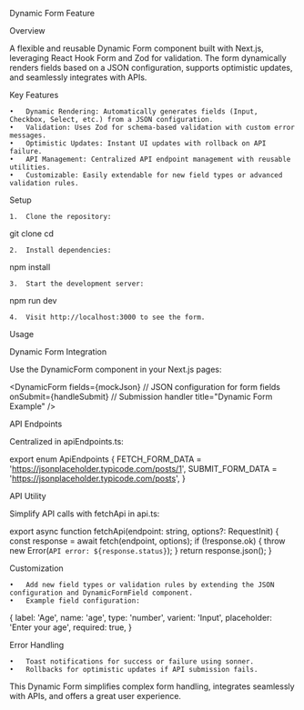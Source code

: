 Dynamic Form Feature

Overview

A flexible and reusable Dynamic Form component built with Next.js, leveraging React Hook Form and Zod for validation. The form dynamically renders fields based on a JSON configuration, supports optimistic updates, and seamlessly integrates with APIs.

Key Features

	•	Dynamic Rendering: Automatically generates fields (Input, Checkbox, Select, etc.) from a JSON configuration.
	•	Validation: Uses Zod for schema-based validation with custom error messages.
	•	Optimistic Updates: Instant UI updates with rollback on API failure.
	•	API Management: Centralized API endpoint management with reusable utilities.
	•	Customizable: Easily extendable for new field types or advanced validation rules.

Setup

	1.	Clone the repository:

git clone <repo-url>
cd <repo-directory>


	2.	Install dependencies:

npm install


	3.	Start the development server:

npm run dev


	4.	Visit http://localhost:3000 to see the form.

Usage

Dynamic Form Integration

Use the DynamicForm component in your Next.js pages:

<DynamicForm
  fields={mockJson}        // JSON configuration for form fields
  onSubmit={handleSubmit}  // Submission handler
  title="Dynamic Form Example"
/>

API Endpoints

Centralized in apiEndpoints.ts:

export enum ApiEndpoints {
  FETCH_FORM_DATA = 'https://jsonplaceholder.typicode.com/posts/1',
  SUBMIT_FORM_DATA = 'https://jsonplaceholder.typicode.com/posts',
}

API Utility

Simplify API calls with fetchApi in api.ts:

export async function fetchApi(endpoint: string, options?: RequestInit) {
  const response = await fetch(endpoint, options);
  if (!response.ok) {
    throw new Error(`API error: ${response.status}`);
  }
  return response.json();
}

Customization

	•	Add new field types or validation rules by extending the JSON configuration and DynamicFormField component.
	•	Example field configuration:

{
  label: 'Age',
  name: 'age',
  type: 'number',
  varient: 'Input',
  placeholder: 'Enter your age',
  required: true,
}

Error Handling

	•	Toast notifications for success or failure using sonner.
	•	Rollbacks for optimistic updates if API submission fails.

This Dynamic Form simplifies complex form handling, integrates seamlessly with APIs, and offers a great user experience.